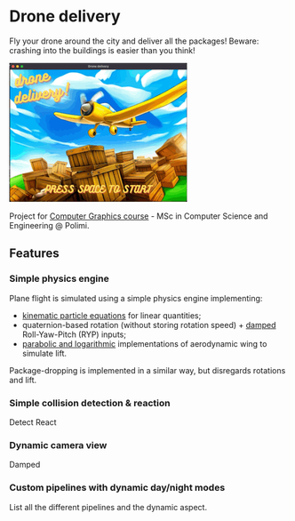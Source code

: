 # Drone delivery
Fly your drone around the city and deliver all the packages! Beware: crashing into the buildings is easier than you think!

![](https://github.com/carloronconi/drone-delivery/blob/main/readme-assets/start.gif)

Project for [Computer Graphics
course](https://www11.ceda.polimi.it/schedaincarico/schedaincarico/controller/scheda_pubblica/SchedaPublic.do?&evn_default=evento&c_classe=789226&polij_device_category=DESKTOP&__pj0=0&__pj1=d5ba826011a30aecef5f9cd5ea045a7d) - MSc in Computer Science and Engineering @ Polimi.

## Features
### Simple physics engine
Plane flight is simulated using a simple physics engine implementing: 
- [kinematic particle equations](https://en.wikipedia.org/wiki/Equations_of_motion#Constant_linear_acceleration_in_any_direction) for linear quantities;
- quaternion-based rotation (without storing rotation speed) + [damped](https://github.com/carloronconi/drone-delivery/blob/78f03a27c694011560871ec6629f8b08b1ececde/Damper.hpp) Roll-Yaw-Pitch (RYP) inputs;
- [parabolic and logarithmic](https://github.com/carloronconi/drone-delivery/blob/78f03a27c694011560871ec6629f8b08b1ececde/Wing.hpp) implementations of aerodynamic wing to simulate lift.

Package-dropping is implemented in a similar way, but disregards rotations and lift.
### Simple collision detection & reaction
Detect
React
### Dynamic camera view
Damped
### Custom pipelines with dynamic day/night modes
List all the different pipelines and the dynamic aspect.